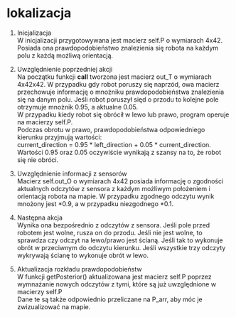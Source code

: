 # lokalizacja

1. Inicjalizacja<br/>
W inicjalizacji przygotowywana jest macierz self.P o wymiarach 4x42. Posiada ona prawdopodobieństwo
znalezienia się robota na każdym polu z każdą możliwą orientacją.

2. Uwzględnienie poprzedniej akcji<br/>
Na początku funkcji __call__ tworzona jest macierz out_T o wymiarach 4x42x42.
W przypadku gdy robot poruszy się naprzód, owa macierz przechowuje informację o mnożniku
prawdopodobieństwa znalezienia się na danym polu. Jeśli robot poruszył sięd o przodu to
kolejne pole otrzymuje mnożnik 0.95, a aktualne 0.05.<br/>
W przypadku kiedy robot się obrócił w lewo lub prawo, program operuje na macierzy self.P.<br/>
Podczas obrotu w prawo, prawdopodobieństwa odpowiedniego kierunku przyjmują wartości:<br/>
current_direction = 0.95 * left_direction + 0.05 * current_direction.<br/>
Wartości 0.95 oraz 0.05 oczywiście wynikają z szansy na to, że robot się nie obróci.

3. Uwzględnienie informacji z sensorów<br/>
Macierz self.out_O o wymiarach 4x42 posiada informację o zgodności aktualnych odczytów z 
sensora z każdym możliwym położeniem i orientacją robota na mapie.
W przypadku zgodnego odczytu wynik mnożony jest *0.9, a w przypadku niezgodnego *0.1.


4. Następna akcja<br/>
Wynika ona bezpośrednio z odczytów z sensora. Jeśli pole przed robotem jest wolne, rusza on do przodu. 
Jeśli nie jest wolne, to sprawdza czy odczyt na lewo/prawo jest ścianą. Jeśli tak to wykonuje obrót w przeciwnym
do odczytu kierunku. Jeśli wszystkie trzy odczyty wykrywają ścianę to wykonuje obrót w lewo.


5. Aktualizacja rozkładu prawdopodobieństw<br/>
W funkcji getPosterior() aktualizowana jest macierz self.P poprzez wymnażanie nowych odczytów z tymi, które
są już uwzględnione w macierzy self.P<br/>
Dane te są także odpowiednio przeliczane na P_arr, aby móc je zwizualizować na mapie.

